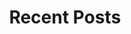 ---
layout: home
title: "Recent Posts"
tags: [Jekyll, theme, responsive, blog, template]
image:
  feature: soft-trees.jpg
---